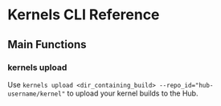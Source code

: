 # Kernels CLI Reference

## Main Functions

### kernels upload

Use `kernels upload <dir_containing_build> --repo_id="hub-username/kernel"` to upload
your kernel builds to the Hub.